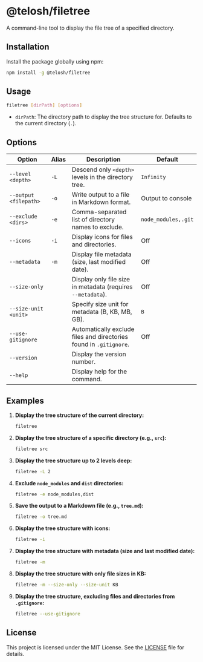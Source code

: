 # @telosh/filetree

A command-line tool to display the file tree of a specified directory.

## Installation

Install the package globally using npm:

```bash
npm install -g @telosh/filetree
```

## Usage

```bash
filetree [dirPath] [options]
```

- `dirPath`: The directory path to display the tree structure for. Defaults to the current directory (`.`).

## Options

| Option                | Alias | Description                                                              | Default                   |
|-----------------------|-------|--------------------------------------------------------------------------|---------------------------|
| `--level <depth>`     | `-L`  | Descend only `<depth>` levels in the directory tree.                      | `Infinity`                |
| `--output <filepath>` | `-o`  | Write output to a file in Markdown format.                                | Output to console         |
| `--exclude <dirs>`    | `-e`  | Comma-separated list of directory names to exclude.                       | `node_modules,.git`       |
| `--icons`               | `-i`    | Display icons for files and directories.                                   | Off                       |
| `--metadata`            | `-m`  | Display file metadata (size, last modified date).                        | Off                       |
| `--size-only`         |       | Display only file size in metadata (requires `--metadata`).              | Off                       |
| `--size-unit <unit>`  |       | Specify size unit for metadata (B, KB, MB, GB).                            | `B`                       |
| `--use-gitignore`     |       | Automatically exclude files and directories found in `.gitignore`.         | Off                       |
| `--version`           |       | Display the version number.                                              |                           |
| `--help`              |       | Display help for the command.                                            |                           |

## Examples

1.  **Display the tree structure of the current directory:**

    ```bash
    filetree
    ```

2.  **Display the tree structure of a specific directory (e.g., `src`):**

    ```bash
    filetree src
    ```

3.  **Display the tree structure up to 2 levels deep:**

    ```bash
    filetree -L 2
    ```

4.  **Exclude `node_modules` and `dist` directories:**

    ```bash
    filetree -e node_modules,dist
    ```

5.  **Save the output to a Markdown file (e.g., `tree.md`):**

    ```bash
    filetree -o tree.md
    ```

6.  **Display the tree structure with icons:**

    ```bash
    filetree -i
    ```

7.  **Display the tree structure with metadata (size and last modified date):**

    ```bash
    filetree -m
    ```

8.  **Display the tree structure with only file sizes in KB:**

    ```bash
    filetree -m --size-only --size-unit KB
    ```

9.  **Display the tree structure, excluding files and directories from `.gitignore`:**

    ```bash
    filetree --use-gitignore
    ```

## License

This project is licensed under the MIT License. See the [LICENSE](LICENSE) file for details.
